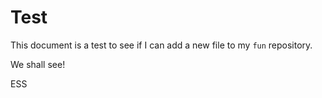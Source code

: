 # Test

This document is a test to see if I can add a new file to my `fun` repository.

We shall see!

ESS